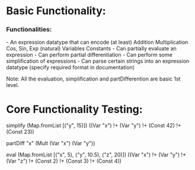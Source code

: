 <h1>Basic Functionality:</h1>

<h3>Functionalities:</h3>
	- An expression datatype that can encode (at least)
			Addition
			Multiplication
			Cos, Sin, Exp (natural)
			Variables
			Constants
	- Can partially evaluate an expression
	- Can perform partial differentiation
	- Can perform some simplification of expressions
	- Can parse certain strings into an expression datatype (specify required format in documentation)

Note: All the evaluation, simplification and partDifferention are basic 1st level.


<h1>Core Functionality Testing:</h1>

simplify (Map.fromList [("y", 15)]) ((Var "x")  !+ (Var "y") !+ (Const 42) !+ (Const 23))

partDiff "x" (Mult (Var "x") (Var "y"))

eval (Map.fromList [("x", 5), ("y", 10.5), ("z", 20)]) ((Var "x") !+ (Var "y") !+ (Var "z") !+ (Const 2) !+ (Const 3) !+ (Const 4))
